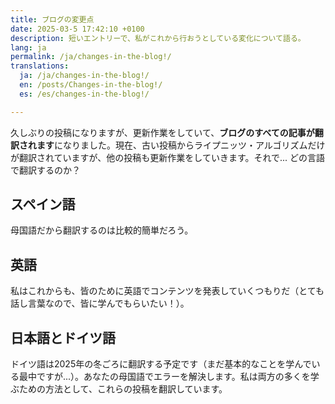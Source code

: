 ```yaml
---
title: ブログの変更点
date: 2025-03-5 17:42:10 +0100
description: 短いエントリーで、私がこれから行おうとしている変化について語る。
lang: ja
permalink: /ja/changes-in-the-blog!/
translations:
  ja: /ja/changes-in-the-blog!/
  en: /posts/Changes-in-the-blog!/
  es: /es/changes-in-the-blog!/

---
```


久しぶりの投稿になりますが、更新作業をしていて、**ブログのすべての記事が翻訳されます**になりました。現在、古い投稿からライプニッツ・アルゴリズムだけが翻訳されていますが、他の投稿も更新作業をしていきます。それで... どの言語で翻訳するのか？

## スペイン語

母国語だから翻訳するのは比較的簡単だろう。

## 英語

私はこれからも、皆のために英語でコンテンツを発表していくつもりだ（とても話し言葉なので、皆に学んでもらいたい！）。

## 日本語とドイツ語

ドイツ語は2025年の冬ごろに翻訳する予定です（まだ基本的なことを学んでいる最中ですが...）。あなたの母国語でエラーを解決します。私は両方の多くを学ぶための方法として、これらの投稿を翻訳しています。
